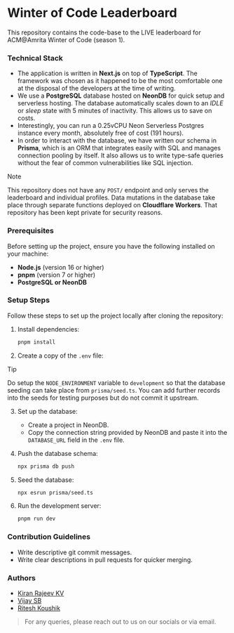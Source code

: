 # Winter of Code Leaderboard

This repository contains the code-base to the LIVE leaderboard for ACM@Amrita Winter of Code (season 1).

### Technical Stack
- The application is written in **Next.js** on top of **TypeScript**. The framework was chosen as it happened to be the most comfortable one at the disposal of the developers at the time of writing.
- We use a **PostgreSQL** database hosted on **NeonDB** for quick setup and serverless hosting. The database automatically scales down to an *IDLE* or *sleep* state with 5 minutes of inactivity. This allows us to save on costs.
- Interestingly, you can run a 0.25vCPU Neon Serverless Postgres instance every month, absolutely free of cost (191 hours).
- In order to interact with the database, we have written our schema in **Prisma**, which is an ORM that integrates easily with SQL and manages connection pooling by itself. It also allows us to write type-safe queries without the fear of common vulnerabilities like SQL injection.

> [!Note]
> This repository does not have any `POST/` endpoint and only serves the leaderboard and individual profiles. Data mutations in the database take place through separate functions deployed on **Cloudflare Workers**. That repository has been kept private for security reasons.

### Prerequisites
Before setting up the project, ensure you have the following installed on your machine:

- **Node.js** (version 16 or higher)
- **pnpm** (version 7 or higher)
- **PostgreSQL or NeonDB**

### Setup Steps
Follow these steps to set up the project locally after cloning the repository:

1. Install dependencies:
   ```bash
   pnpm install
   ```

2. Create a copy of the `.env` file:

> [!TIP]
> Do setup the `NODE_ENVIRONMENT` variable to `development` so that the database 
seeding can take place from `prisma/seed.ts`. You can add further records into 
the seeds for testing purposes but do not commit it upstream.

3. Set up the database:
   - Create a project in NeonDB.
   - Copy the connection string provided by NeonDB and paste it into the `DATABASE_URL` field in the `.env` file.

4. Push the database schema:
   ```bash
   npx prisma db push
   ```

5. Seed the database:
   ```bash
   npx esrun prisma/seed.ts
   ```

6. Run the development server:
   ```bash
   pnpm run dev
   ```

### Contribution Guidelines
- Write descriptive git commit messages.
- Write clear descriptions in pull requests for quicker merging.

### Authors
- [Kiran Rajeev KV](https://github.com/KiranRajeev-KV)
- [Vijay SB](https://github.com/vijaysb0613)
- [Ritesh Koushik](https://github.com/IAmRiteshKoushik/)

> For any queries, please reach out to us on our socials or via email.

